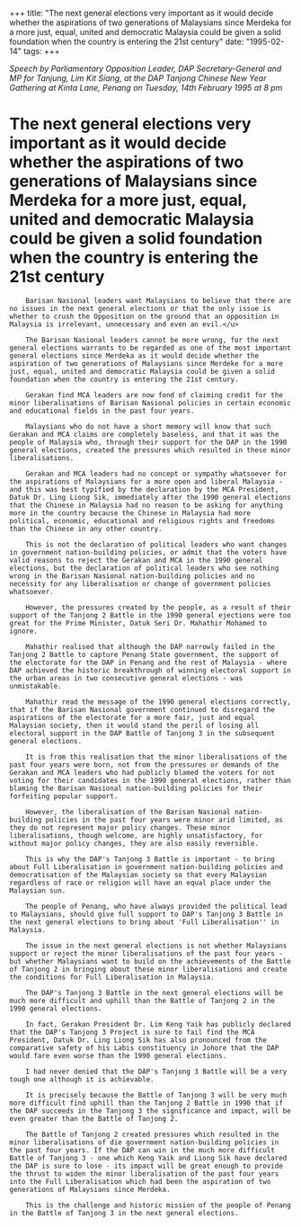 +++ 
title: "The next general elections very important as it would decide whether the aspirations of two generations of Malaysians since Merdeka for a more just, equal, united and democratic Malaysia could be given a solid foundation when the country is entering the 21st century"
date: "1995-02-14"
tags:
+++

_Speech by Parliamentary Opposition Leader, DAP Secretary-General and MP for Tanjung, Lim Kit Siang, at the DAP Tanjong Chinese New Year Gathering at Kinta Lane, Penang on Tuesday, 14th February 1995 at 8 pm_

# The next general elections very important as it would decide whether the aspirations of two generations of Malaysians since Merdeka for a more just, equal, united and democratic Malaysia could be given a solid foundation when the country is entering the 21st century

		Barisan Nasional leaders want Malaysians to believe that there are no issues in the next general elections or that the only issue is whether to crush the Opposition on the ground that an opposition in Malaysia is irrelevant, unnecessary and even an evil.</u>

		The Barisan Nasional leaders cannot be more wrong, for the next general elections warrants to be regarded as one of the most important general elections since Merdeka as it would decide whether the aspiration of two generations of Malaysians since Merdeke for a more just, equal, united and democratic Malaysia could be given a solid foundation when the country is entering the 21st century.

		Gerakan find MCA leaders are now fond of claiming credit for the minor liberalisations of Barisan Nasional policies in certain economic and educational fields in the past four years.

		Malaysians who do not have a short memory will know that such Gerakan and MCA claims ore completely baseless, and that it was the people of Malaysia who, through their support for the DAP in the 1990 general elections, created the pressures which resulted in these minor liberalisations.

		Gerakan and MCA leaders had no concept or sympathy whatsoever for the aspirations of Malaysians for a more open and liberal Malaysia - and this was best typified by the declaration by the MCA President, Datuk Dr. Ling Liong Sik, immediately after the 1990 general elections that the Chinese in Malaysia had no reason to be asking for anything more in the country because the Chinese in Malaysia had more political, economic, educational and religious rights and freedoms than the Chinese in any other country.

		This is not the declaration of political leaders who want changes in government nation-building policies, or admit that the voters have valid reasons to reject the Gerakan and MCA in the 1990 general elections, but the declaration of political leaders who see nothing wrong in the Barisan Nasional nation-building policies and no necessity for any liberalisation or change of government policies whatsoever.

		However, the pressures created by the people, as a result of their support of the Tanjong 2 Battle in the 1990 general ejections were too great for the Prime Minister, Datuk Seri Dr. Mahathir Mohamed to ignore.

		Mahathir realised that although the DAP narrowly failed in the Tanjong 2 Battle to capture Penang State government, the support of the electorate for the DAP in Penang and the rest of Malaysia - where DAP achieved the historic breakthrough of winning electoral support in the urban areas in two consecutive general elections - was unmistakable.

		Mahathir read the message of the 1990 general elections correctly, that if the Barisan Nasional government continued to disregard the aspirations of the electorate for a more fair, just and equal Malaysian society, then it would stand the peril of losing all electoral support in the DAP Battle of Tanjong 3 in the subsequent general elections.

		It is from this realisation that the minor liberalisations of the past four years were born, not from the pressures or demands of the Gerakan and MCA leaders who had publicly blamed the voters for not voting for their candidates in the 1990 general elections, rather than blaming the Barisan Nasional nation-building policies for their forfeiting popular support.

		However, the liberalisation of the Barisan Nasional nation-building policies in the past four years were minor arid limited, as they do not represent major policy changes. These minor liberalisations, though welcome, are highly unsatisfactory, for without major policy changes, they are also easily reversible.

		This is why the DAP's Tanjong 3 Battle is important - to bring about Full Liberalisation in government nation-building policies and democratisation of the Malaysian society so that every Malaysian regardless of race or religion will have an equal place under the Malaysian sun.

		The people of Penang, who have always provided the political lead to Malaysians, should give full support to DAP's Tanjong 3 Battle in the next general elections to bring about 'Full Liberalisation'' in Malaysia.	

		The issue in the next general elections is not whether Malaysians support or reject the minor liberalisations of the past four years - but whether Malaysians want to build on the achievements of the Battle of Tanjong 2 in bringing about these minor liberalisations and create the conditions for Full Liberalisation in Malaysia.

		The DAP's Tanjong 3 Battle in the next general elections will be much more difficult and uphill than the Battle of Tanjong 2 in the 1990 general elections.

		In fact, Gerakan President Dr. Lim Keng Yaik has publicly declared that the DAP's Tanjong 3 Project is sure to fail find the MCA President, Datuk Dr. Ling Liong Sik has also pronounced from the comparative safety of his Labis constituency in Johore that the DAP would fare even worse than the 1990 general elections.

		I had never denied that the DAP's Tanjong 3 Battle will be a very tough one although it is achievable.

		It is precisely because the Battle of Tanjong 3 will be very much more difficult find uphill than the Tanjong 2 Battle in 1990 that if the DAP succeeds in the Tanjong 3 the significance and impact, will be even greater than the Battle of Tanjong 2.

		The Battle of Tanjong 2 created pressures which resulted in the minor liberalisations of die government nation-building policies in the past four years. If the DAP can win in the much more difficult Battle of Tanjong 3 - one which Keng Yaik and Liong Sik have declared the DAP is sure to lose - its impact will be great enough to provide the thrust to widen the minor liberalisation of the past four years into the Full Liberalisation which had been the aspiration of two generations of Malaysians since Merdeka.

		This is the challenge and historic mission of the people of Penang in the Battle of Tanjong 3 in the next general elections.
 
